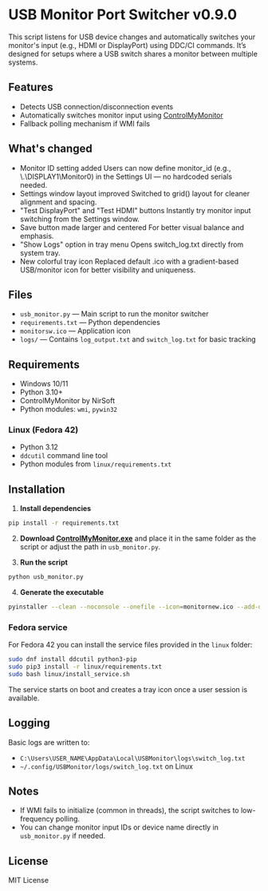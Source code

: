 # USB Monitor Port Switcher v0.9.0

This script listens for USB device changes and automatically switches your monitor's input (e.g., HDMI or DisplayPort) using DDC/CI commands. It’s designed for setups where a USB switch shares a monitor between multiple systems.

## Features

- Detects USB connection/disconnection events
- Automatically switches monitor input using [ControlMyMonitor](https://www.nirsoft.net/utils/control_my_monitor.html)
- Fallback polling mechanism if WMI fails

## What's changed

- Monitor ID setting added
Users can now define monitor_id (e.g., \\.\DISPLAY1\Monitor0) in the Settings UI — no hardcoded serials needed.
- Settings window layout improved
Switched to grid() layout for cleaner alignment and spacing.
- "Test DisplayPort" and "Test HDMI" buttons
Instantly try monitor input switching from the Settings window.
- Save button made larger and centered
For better visual balance and emphasis.
- "Show Logs" option in tray menu
Opens switch_log.txt directly from system tray.
- New colorful tray icon
Replaced default .ico with a gradient-based USB/monitor icon for better visibility and uniqueness.

## Files

- `usb_monitor.py` — Main script to run the monitor switcher
- `requirements.txt` — Python dependencies
- `monitorsw.ico` — Application icon
- `logs/` — Contains `log_output.txt` and `switch_log.txt` for basic tracking

## Requirements

- Windows 10/11
- Python 3.10+
- ControlMyMonitor by NirSoft
- Python modules: `wmi`, `pywin32`

### Linux (Fedora 42)

- Python 3.12
- `ddcutil` command line tool
- Python modules from `linux/requirements.txt`

## Installation

1. **Install dependencies**

```bash
pip install -r requirements.txt
```

2. **Download [ControlMyMonitor.exe](https://www.nirsoft.net/utils/control_my_monitor.html)** and place it in the same folder as the script or adjust the path in `usb_monitor.py`.

3. **Run the script**

```bash
python usb_monitor.py
```

4. **Generate the executable**

```bash
pyinstaller --clean --noconsole --onefile --icon=monitornew.ico --add-data "monitornew.ico;." --name=usb_monitor_v0.9.1 usb_monitor.py
```

### Fedora service

For Fedora 42 you can install the service files provided in the `linux` folder:

```bash
sudo dnf install ddcutil python3-pip
sudo pip3 install -r linux/requirements.txt
sudo bash linux/install_service.sh
```

The service starts on boot and creates a tray icon once a user session is available.

## Logging

Basic logs are written to:

- `C:\Users\USER_NAME\AppData\Local\USBMonitor\logs\switch_log.txt`
- `~/.config/USBMonitor/logs/switch_log.txt` on Linux

## Notes

- If WMI fails to initialize (common in threads), the script switches to low-frequency polling.
- You can change monitor input IDs or device name directly in `usb_monitor.py` if needed.

## License

MIT License
